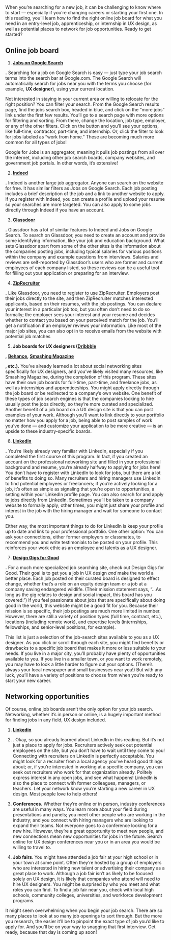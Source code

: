 # 

When you’re searching for a new job, it can be challenging to know where to start — especially if you’re changing careers or starting your first one. In this reading, you’ll learn how to find the right online job board for what you need in an entry-level job, apprenticeship, or internship in UX design, as well as potential places to network for job opportunities. Ready to get started?

## Online job board

1. [**Jobs on Google Search**](https://www.google.com/)

**.** Searching for a job on Google Search is easy — just type your job search terms into the search bar at Google.com. The Google Search will automatically search for jobs near you with the terms you choose (for example, **UX designer**), using your current location. 

Not interested in staying in your current area or willing to relocate for the right position? You can filter your search. From the Google Search results page, find the jobs search box, headed in blue, and click on the “more jobs” link under the first few results. You’ll go to a search page with more options for filtering and sorting. From there, change the location, job type, employer, or any of the other filters. Click on the button and you’ll see your options, like full-time, contractor, part-time, and internship. Or, click the filter to look for jobs labeled as “work from home.” These are becoming much more common for all types of jobs!

Google for Jobs is an aggregator, meaning it pulls job postings from all over the internet, including other job search boards, company websites, and government job portals. In other words, it’s extensive!

2. [**Indeed**](https://www.indeed.com/)

**.** Indeed is another large job aggregator. Anyone can search on the website for free. It has similar filters as Jobs on Google Search. Each job posting includes a brief description of the job and a link to another website to apply. If you register with Indeed, you can create a profile and upload your resume so your searches are more targeted. You can also apply to some jobs directly through Indeed if you have an account.

3. [**Glassdoor**](https://www.glassdoor.com/index.htm)

**.** Glassdoor has a lot of similar features to Indeed and Jobs on Google Search. To search on Glassdoor, you need to create an account and provide some identifying information, like your job and education background. What sets Glassdoor apart from some of the other sites is the information about the companies posting jobs, including typical salaries for various positions within the company and example questions from interviews. Salaries and reviews are self-reported by Glassdoor’s users who are former and current employees of each company listed, so these reviews can be a useful tool for filling out your application or preparing for an interview.

4. [**ZipRecruiter**](https://www.ziprecruiter.com/)

**.** Like Glassdoor, you need to register to use ZipRecruiter. Employers post their jobs directly to the site, and then ZipRecruiter matches interested applicants, based on their resumes, with the job postings. You can declare your interest in a particular job too, but you often don’t need to do so formally; the employer sees your interest and your resume and decides whether to contact you based on your perceived match for the job. You’ll get a notification if an employer reviews your information. Like most of the major job sites, you can also opt in to receive emails from the website with potential job matches

5. **Job boards for UX designers (**[**Dribbble**](https://dribbble.com/jobs#)

**,** [**Behance**](https://www.behance.net/)**,** [**Smashing Magazine**](https://www.smashingmagazine.com/jobs/)

**, etc.).** You’ve already learned a lot about social networking sites specifically for UX designers, and you’ve likely visited many resources, like Smashing Magazine, during the completion of this program. These sites have their own job boards for full-time, part-time, and freelance jobs, as well as internships and apprenticeships. You might apply directly through the job board or be redirected to a company’s own website. One benefit of these types of job search engines is that the companies looking to hire usually post the jobs directly, so they’re more curated and specialized. Another benefit of a job board on a UX design site is that you can post examples of your work. Although you’ll want to link directly to your portfolio no matter how you apply for a job, being able to post samples of work you’ve done — and customize your application to be more creative — is an upside to these industry-specific boards.

6. [**Linkedin**](https://www.linkedin.com/jobs)

**.** You’re likely already very familiar with LinkedIn, especially if you completed the first course of this program. In fact, if you created an account on the professional networking site and filled in your professional background and resume, you’re already halfway to applying for jobs here! You don’t have to register with LinkedIn to look for jobs, but there are a lot of benefits to doing so. Many recruiters and hiring managers use LinkedIn to find potential employees or freelancers; if you’re actively looking for a job, it’s often as simple as signaling that you’re open to opportunities, a setting within your LinkedIn profile page. You can also search for and apply to jobs directly from LinkedIn. Sometimes you’ll be taken to a company website to formally apply; other times, you might just share your profile and interest in the job with the hiring manager and wait for someone to contact you. 

Either way, the most important things to do for LinkedIn is keep your profile up to date and link to your professional portfolio. One other option: You can ask your connections, either former employers or classmates, to recommend you and write testimonials to be posted on your profile. This reinforces your work ethic as an employee and talents as a UX designer.

7. [**Design Gigs for Good**](https://www.designgigsforgood.org/)

**.** For a much more specialized job searching site, check out Design Gigs for Good. Their goal is to get you a job in UX design _and_ make the world a better place. Each job posted on their curated board is designed to effect change, whether that’s a role on an equity design team or a job at a company saving endangered wildlife. (Their mission statement says, “...As long as the gig relates to design and social impact, this board has you covered.”) If you feel passionate about jobs that are specifically about doing good in the world, this website might be a good fit for you. Because their mission is so specific, their job postings are much more limited in number. However, there are still a variety of position types (full time, contract, etc.), locations (including remote work), and expertise levels (internships, fellowships, and senior-level positions, for example).

This list is just a selection of the job-search sites available to you as a UX designer. As you click or scroll through each site, you might find benefits or drawbacks to a specific job board that makes it more or less suitable to your needs. If you live in a major city, you’ll probably have plenty of opportunities available to you. If you live in a smaller town, or you want to work remotely, you may have to look a little harder to figure out your options. (There’s always your local newspaper and small businesses near you!) But with any luck, you’ll have a variety of positions to choose from when you’re ready to start your new career.

## Networking opportunities

Of course, online job boards aren’t the only option for your job search. Networking, whether it’s in person or online, is a hugely important method for finding jobs in any field, UX design included.

1. [**Linkedin**](https://www.linkedin.com/)
    

2. . Okay, so you already learned about LinkedIn in this reading. But it’s not just a place to apply for jobs. Recruiters actively seek out potential employees on the site, but you don’t have to wait until they come to you! Connecting with recruiters on LinkedIn is perfectly acceptable. You might look for a recruiter from a local agency you’ve heard good things about; or, if you’re interested in working at a specific company, you can seek out recruiters who work for that organization already. Politely express interest in any open jobs, and see what happens! LinkedIn is also the place to connect with former colleagues, managers, or teachers. Let your network know you’re starting a new career in UX design. Most people love to help others!
    
3. **Conferences.** Whether they’re online or in person, industry conferences are useful in many ways. You learn more about your field during presentations and panels; you meet other people who are working in the industry; and you connect with hiring managers who are looking to expand their teams. Not everyone goes to a conference looking for a new hire. However, they’re a great opportunity to meet new people, and new connections mean new opportunities for jobs in the future. Search online for UX design conferences near you or in an area you would be willing to travel to. 
    
4. **Job fairs**. You might have attended a job fair at your high school or in your town at some point. Often they’re hosted by a group of employers who are interested in hiring new talent or advertising their company as a great place to work. Although a job fair isn’t as likely to be focused solely on UX design, it is likely that companies who attend will need to hire UX designers. You might be surprised by who you meet and what roles you can find. To find a job fair near you, check with local high schools, community colleges, universities, and workforce development programs.
    

It might seem overwhelming when you begin your job search. There are so many places to look at so many job openings to sort through. But the more you research, the easier it’ll be to pinpoint the exact type of job you’d like to apply for. And you’ll be on your way to snagging that first interview. Get ready, because that day is coming up soon!